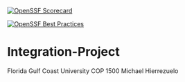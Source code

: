 [![OpenSSF Scorecard](https://api.securityscorecards.dev/projects/github.com/XxBMRPxX/Integration-Projec/badge)](https://securityscorecards.dev/viewer/?uri=github.com/XxBMRPxX/Integration-Project)

[![OpenSSF Best Practices](https://www.bestpractices.dev/projects/857/badge)](https://www.bestpractices.dev/projects/8575)

# Integration-Project
Florida Gulf Coast University
COP 1500
Michael Hierrezuelo

